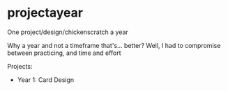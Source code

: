 # projectayear
One project/design/chickenscratch a year

Why a year and not a timeframe that's... better? Well, I had to compromise between practicing, and time and effort

Projects:
 - Year 1: Card Design
